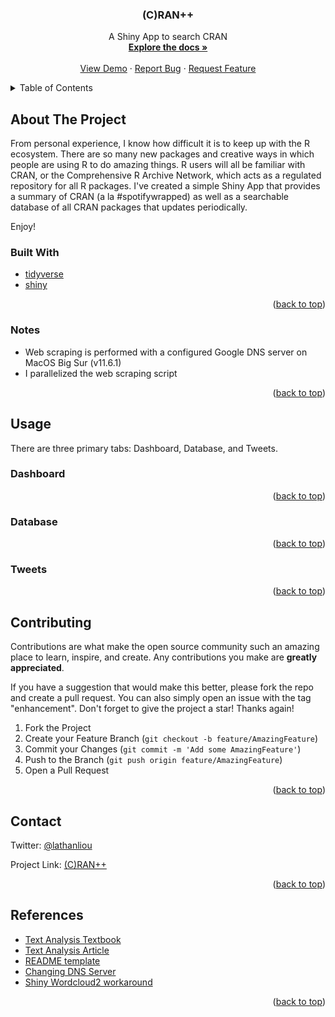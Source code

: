 <h3 align="center">(C)RAN++</h3>

  <p align="center">
    A Shiny App to search CRAN
    <br />
    <a href="https://github.com/latlio/cran-searcher"><strong>Explore the docs »</strong></a>
    <br />
    <br />
    <a href="https://github.com/github_username/repo_name">View Demo</a>
    ·
    <a href="https://github.com/latlio/cran-searcher/issues">Report Bug</a>
    ·
    <a href="https://github.com/latlio/cran-searcher/issues">Request Feature</a>
  </p>
</div>



<!-- TABLE OF CONTENTS -->
<details>
  <summary>Table of Contents</summary>
  <ol>
    <li>
      <a href="#about-the-project">About The Project</a>
      <ul>
        <li><a href="#built-with">Built With</a></li>
      </ul>
      <ul>
        <li><a href="#notes">Notes</a></li>
      </ul>
    </li>
    <li>
      <a href="#usage">Usage</a>
      <ul>
        <li><a href="#dashboard">Dashboard</a></li>
      </ul>
      <ul>
        <li><a href="#database">Database</a></li>
      </ul>
      <ul>
        <li><a href="#tweets">Tweets</a></li>
      </ul>
    </li>
    <li><a href="#contributing">Contributing</a></li>
    <li><a href="#contact">Contact</a></li>
    <li><a href="#references">Acknowledgments</a></li>
  </ol>
</details>


<!-- ABOUT THE PROJECT -->
## About The Project

From personal experience, I know how difficult it is to keep up with the R ecosystem. There are so many new packages and creative ways in which people are using R to do amazing things. R users will all be familiar with CRAN, or the Comprehensive R Archive Network, which acts as a regulated repository for all R packages. I've created a simple Shiny App that provides a summary of CRAN (a la #spotifywrapped) as well as a searchable database  of all CRAN packages that updates periodically.

Enjoy!

### Built With

* [tidyverse](https://www.tidyverse.org/)
* [shiny](https://shiny.rstudio.com/)


<p align="right">(<a href="#top">back to top</a>)</p>


### Notes

* Web scraping is performed with a configured Google DNS server on MacOS Big Sur (v11.6.1)
* I parallelized the web scraping script

<p align="right">(<a href="#top">back to top</a>)</p>

## Usage

There are three primary tabs: Dashboard, Database, and Tweets.

### Dashboard

<p align="right">(<a href="#top">back to top</a>)</p>

### Database

<p align="right">(<a href="#top">back to top</a>)</p>

### Tweets

<p align="right">(<a href="#top">back to top</a>)</p>


<!-- CONTRIBUTING -->
## Contributing

Contributions are what make the open source community such an amazing place to learn, inspire, and create. Any contributions you make are **greatly appreciated**.

If you have a suggestion that would make this better, please fork the repo and create a pull request. You can also simply open an issue with the tag "enhancement".
Don't forget to give the project a star! Thanks again!

1. Fork the Project
2. Create your Feature Branch (`git checkout -b feature/AmazingFeature`)
3. Commit your Changes (`git commit -m 'Add some AmazingFeature'`)
4. Push to the Branch (`git push origin feature/AmazingFeature`)
5. Open a Pull Request

<p align="right">(<a href="#top">back to top</a>)</p>



<!-- CONTACT -->
## Contact

Twitter: [@lathanliou](https://twitter.com/LathanLiou)

Project Link: [(C)RAN++](https://github.com/github_username/repo_name)

<p align="right">(<a href="#top">back to top</a>)</p>



<!-- References -->
## References

* [Text Analysis Textbook](https://www.tidytextmining.com/)
* [Text Analysis Article](https://www.red-gate.com/simple-talk/databases/sql-server/bi-sql-server/text-mining-and-sentiment-analysis-with-r/)
* [README template](https://github.com/latlio/Best-README-Template/blob/master/BLANK_README.md)
* [Changing DNS Server](macinstruct.com/tutorials/how-to-change-your-macs-dns-servers/)
* [Shiny Wordcloud2 workaround](https://github.com/rstudio/shinydashboard/issues/281)

<p align="right">(<a href="#top">back to top</a>)</p>